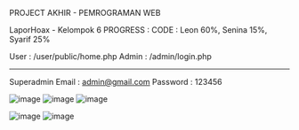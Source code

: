PROJECT AKHIR - PEMROGRAMAN WEB

LaporHoax - Kelompok 6 
PROGRESS : 
CODE : Leon 60%, Senina 15%, Syarif 25%

User : /user/public/home.php
Admin : /admin/login.php 
________________________________________
Superadmin
Email  : admin@gmail.com
Password : 123456

![image](https://github.com/leonnnls/LaporHoax-/assets/150576749/93509ec7-056a-44cd-a738-2743bcbb758c)
![image](https://github.com/leonnnls/LaporHoax-/assets/150576749/0b1827a6-b30e-4611-b383-ebbaaee13795)
![image](https://github.com/leonnnls/LaporHoax-/assets/150576749/9d9a209a-dbe7-475f-a6c9-47b4954dfe1b)


![image](https://github.com/leonnnls/LaporHoax-/assets/150576749/70bfe044-a7e6-41ac-a4c0-92564a149031)
![image](https://github.com/leonnnls/LaporHoax-/assets/150576749/70617c3d-f292-41af-a18b-332006698661)



